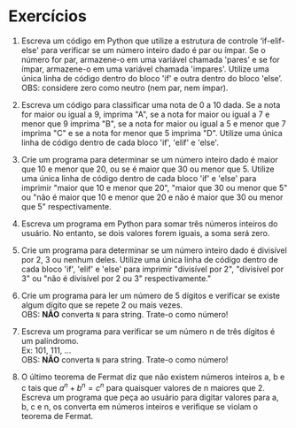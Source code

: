 # Exercícios

1. Escreva um código em Python que utilize a estrutura de controle ‘if-elif-else' para verificar se um número inteiro dado é par ou ímpar. Se o número for par, armazene-o em uma variável chamada 'pares' e se for ímpar, armazene-o em uma variável chamada 'impares'. Utilize uma única linha de código dentro do bloco 'if' e outra dentro do bloco 'else’.
<br>OBS: considere zero como neutro (nem par, nem ímpar).

2. Escreva um código para classificar uma nota de 0 a 10 dada. Se a nota for maior ou igual a 9, imprima "A", se a nota for maior ou igual a 7 e menor que 9 imprima "B", se a nota for maior ou igual a 5 e menor que 7 imprima "C" e se a nota for menor que 5 imprima "D". Utilize uma única linha de código dentro de cada bloco 'if', 'elif' e 'else'.

3. Crie um programa  para determinar se um número inteiro dado é maior que 10 e menor que 20, ou se é maior que 30 ou menor que 5. Utilize uma única linha de código dentro de cada bloco 'if' e 'else' para imprimir "maior que 10 e menor que 20", "maior que 30 ou menor que 5" ou "não é maior que 10 e menor que 20 e não é maior que 30 ou menor que 5" respectivamente.

4. Escreva um programa em Python para somar três números inteiros do usuário. No entanto, se dois valores forem iguais, a soma será zero.

5. Crie um programa para determinar se um número inteiro dado é divisível por 2, 3 ou nenhum deles. Utilize uma única linha de código dentro de cada bloco 'if', 'elif' e 'else' para imprimir "divisível por 2", "divisível por 3" ou "não é divisível por 2 ou 3" respectivamente."

6. Crie um programa para ler um número de 5 dígitos e verificar se existe algum dígito que se repete 2 ou mais vezes.
<br>OBS: **NÃO** converta `N` para string. Trate-o como número!

7. Escreva um programa para verificar se um número n de três dígitos é um palíndromo.
<br>Ex: 101, 111, ...
<br>OBS: **NÃO** converta `N` para string. Trate-o como número!

8. O último teorema de Fermat diz que não existem números inteiros a, b e c tais que $a^n + b^n = c^n$ para quaisquer valores de n maiores que 2. Escreva um programa que peça ao usuário para digitar valores para a, b, c e n, os converta em números inteiros e verifique se violam o teorema de Fermat.
